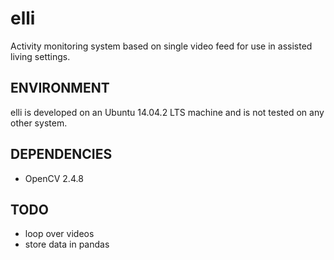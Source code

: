 # elli
Activity monitoring system based on single video feed for use in assisted living settings.

ENVIRONMENT
-----------
elli is developed on an Ubuntu 14.04.2 LTS machine and is not tested on any other system.

DEPENDENCIES
------------
- OpenCV 2.4.8


TODO
----
 - loop over videos
 - store data in pandas

